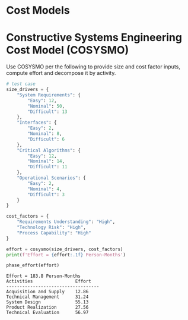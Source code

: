 # Cost Models

# Constructive Systems Engineering Cost Model (COSYSMO)

Use COSYSMO per the following to provide size and cost factor inputs, compute effort and decompose it by activity.

```python
# test case
size_drivers = {
    "System Requirements": {
        "Easy": 12,
        "Nominal": 50,
        "Difficult": 13
    },
    "Interfaces": {
        "Easy": 2,
        "Nominal": 8,
        "Difficult": 6
    },
    "Critical Algorithms": {
        "Easy": 12,
        "Nominal": 14,
        "Difficult": 11
    },
    "Operational Scenarios": {
        "Easy": 2,
        "Nominal": 4,
        "Difficult": 3
    }
}

cost_factors = {
    "Requirements Understanding": "High",
    "Technology Risk": "High",
    "Process Capability": "High"
}

effort = cosysmo(size_drivers, cost_factors)
print(f'Effort = {effort:.1f} Person-Months')

phase_effort(effort)
```

```
Effort = 183.8 Person-Months
Activities                Effort    
-----------------------------------
Acquisition and Supply    12.86
Technical Management      31.24
System Design             55.13
Product Realization       27.56
Technical Evaluation      56.97
```
